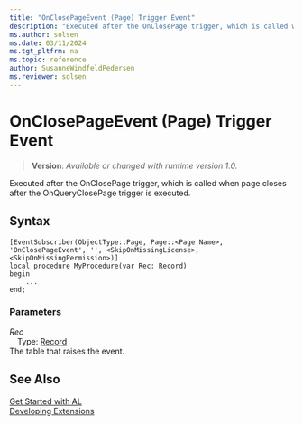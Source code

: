 ```yaml
---
title: "OnClosePageEvent (Page) Trigger Event"
description: "Executed after the OnClosePage trigger, which is called when page closes after the OnQueryClosePage trigger is executed."
ms.author: solsen
ms.date: 03/11/2024
ms.tgt_pltfrm: na
ms.topic: reference
author: SusanneWindfeldPedersen
ms.reviewer: solsen
---
```

[//]: # (START>DO_NOT_EDIT)
[//]: # (IMPORTANT:Do not edit any of the content between here and the END>DO_NOT_EDIT.)
[//]: # (Any modifications should be made in the .xml files in the ModernDev repo.)

# OnClosePageEvent (Page) Trigger Event
> **Version**: _Available or changed with runtime version 1.0._

Executed after the OnClosePage trigger, which is called when page closes after the OnQueryClosePage trigger is executed.


## Syntax
```AL
[EventSubscriber(ObjectType::Page, Page::<Page Name>, 'OnClosePageEvent', '', <SkipOnMissingLicense>, <SkipOnMissingPermission>)]
local procedure MyProcedure(var Rec: Record)
begin
    ...
end;
```

### Parameters

*Rec*  
&emsp;Type: [Record](../../../methods-auto/record/record-data-type.md)  
The table that raises the event.  



[//]: # (IMPORTANT: END>DO_NOT_EDIT)
## See Also  
[Get Started with AL](../../../devenv-get-started.md)  
[Developing Extensions](../../../devenv-dev-overview.md)   